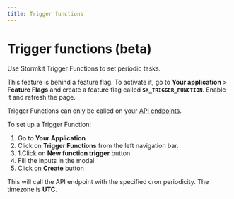 ```yaml
---
title: Trigger functions
---
```


# Trigger functions (beta)

<section>

Use Stormkit Trigger Functions to set periodic tasks. 

<sk-info-box class="mb-4">
This feature is behind a feature flag. To activate it, go to <strong>Your application</strong> > <strong>Feature Flags</strong> and create a feature flag called <strong><code>SK_TRIGGER_FUNCTION</code></strong>. Enable it and refresh the page.
</sk-info-box>

Trigger Functions can only be called on your [API endpoints](/docs/features/writing-api). 

To set up a Trigger Function:

1. Go to **Your Application**
2. Click on **Trigger Functions** from the left navigation bar.
3. 1.Click on **New function trigger** button
4. Fill the inputs in the modal
5. Click on **Create** button

This will call the API endpoint with the specified cron periodicity. The timezone is **UTC**. 

</section>
